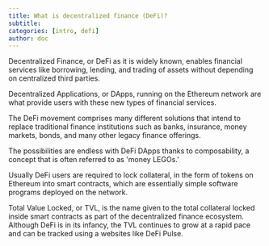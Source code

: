 ```yaml
---
title: What is decentralized finance (DeFi)?
subtitle: 
categories: [intro, defi]
author: doc
---
```


Decentralized Finance, or DeFi as it is widely known, enables financial services like borrowing, lending, and trading of assets without depending on centralized third parties. 

Decentralized Applications, or DApps, running on the Ethereum network are what provide users with these new types of financial services. 

The DeFi movement comprises many different solutions that intend to replace traditional finance institutions such as banks, insurance, money markets, bonds, and many other legacy finance offerings. 

The possibilities are endless with DeFi DApps thanks to composability, a concept that is often referred to as 'money LEGOs.'

Usually DeFi users are required to lock collateral, in the form of tokens on Ethereum into smart contracts, which are essentially simple software programs deployed on the network. 

Total Value Locked, or TVL, is the name given to the total collateral locked inside smart contracts as part of the decentralized finance ecosystem. Although DeFi is in its infancy, the TVL continues to grow at a rapid pace and can be tracked using a websites like DeFi Pulse.
